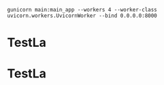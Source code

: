 

```shell
gunicorn main:main_app --workers 4 --worker-class uvicorn.workers.UvicornWorker --bind 0.0.0.0:8000
```

# TestLa
# TestLa
